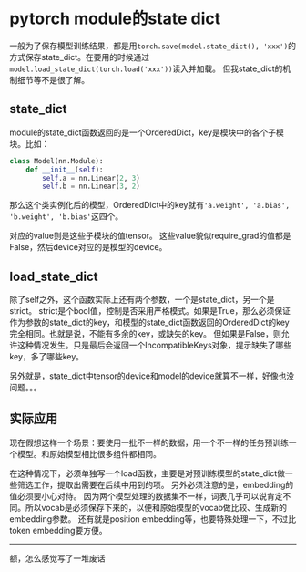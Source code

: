 # pytorch module的state dict

一般为了保存模型训练结果，都是用`torch.save(model.state_dict(), 'xxx')`的方式保存state_dict。在要用的时候通过`model.load_state_dict(torch.load('xxx'))`读入并加载。
但我state_dict的机制细节等不是很了解。

## state_dict

module的state_dict函数返回的是一个OrderedDict，key是模块中的各个子模块。比如：

```python
class Model(nn.Module):
    def __init__(self):
        self.a = nn.Linear(2, 3)
        self.b = nn.Linear(3, 2)
```

那么这个类实例化后的模型，OrderedDict中的key就有`'a.weight', 'a.bias', 'b.weight', 'b.bias'`这四个。

对应的value则是这些子模块的值tensor。
这些value貌似require_grad的值都是False，然后device对应的是模型的device。

## load_state_dict

除了self之外，这个函数实际上还有两个参数，一个是state_dict，另一个是strict。
strict是个bool值，控制是否采用严格模式。如果是True，那么必须保证作为参数的state_dict的key，和模型的state_dict函数返回的OrderedDict的key完全相同。也就是说，不能有多余的key，或缺失的key。
但如果是False，则允许这种情况发生。只是最后会返回一个IncompatibleKeys对象，提示缺失了哪些key，多了哪些key。

另外就是，state_dict中tensor的device和model的device就算不一样，好像也没问题。。。

## 实际应用

现在假想这样一个场景：要使用一批不一样的数据，用一个不一样的任务预训练一个模型。和原始模型相比很多组件都相同。

在这种情况下，必须单独写一个load函数，主要是对预训练模型的state_dict做一些筛选工作，提取出需要在后续中用到的项。
另外必须注意的是，embedding的值必须要小心对待。
因为两个模型处理的数据集不一样，词表几乎可以说肯定不同。所以vocab是必须保存下来的，以便和原始模型的vocab做比较、生成新的embedding参数。
还有就是position embedding等，也要特殊处理一下，不过比token embedding要方便。

---
额，怎么感觉写了一堆废话
